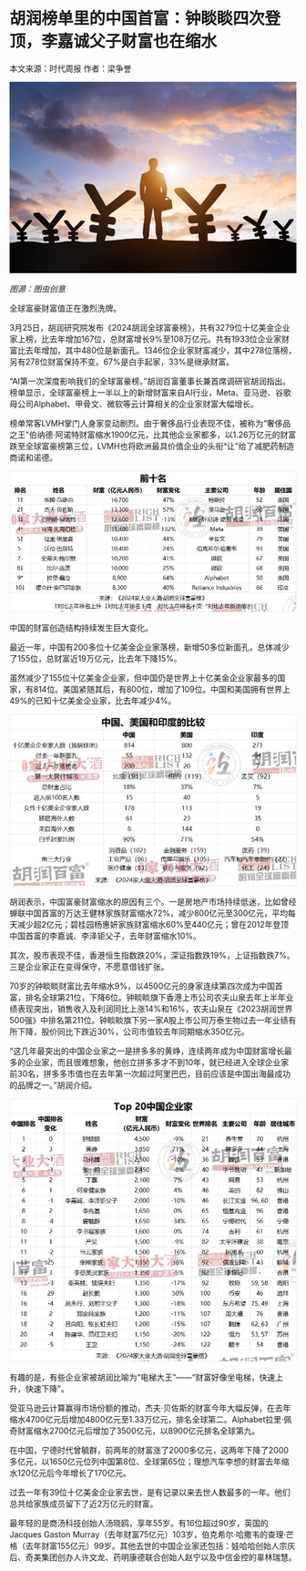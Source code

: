# 胡润榜单里的中国首富：钟睒睒四次登顶，李嘉诚父子财富也在缩水

本文来源：时代周报 作者：梁争誉

![3276c1d77c5c6341a2e67912e3678cf6.jpg](https://raw.githubusercontent.com/qqhsx/qqnews_image/main/2024/03/25/胡润榜单里的中国首富：钟睒睒四次登顶，李嘉诚父子财富也在缩水/3276c1d77c5c6341a2e67912e3678cf6.jpg)

 _图源：图虫创意_

全球富豪财富值正在激烈洗牌。

3月25日，胡润研究院发布《2024胡润全球富豪榜》，共有3279位十亿美金企业家上榜，比去年增加167位，总财富增长9%至108万亿元。共有1933位企业家财富比去年增加，其中480位是新面孔。1346位企业家财富减少，其中278位落榜，另有278位财富保持不变。67%是白手起家，33%是继承财富。

“AI第一次深度影响我们的全球富豪榜。”胡润百富董事长兼首席调研官胡润指出。榜单显示，全球富豪榜上一半以上的新增财富来自AI行业，Meta、亚马逊、谷歌母公司Alphabet、甲骨文、微软等云计算相关的企业家财富大幅增长。

榜单常客LVMH掌门人身家变动剧烈。由于奢侈品行业表现不佳，被称为“奢侈品之王”伯纳德·阿诺特财富缩水1900亿元，比其他企业家都多，以1.26万亿元的财富跌至全球富豪榜第三位，LVMH也将欧洲最具价值企业的头衔“让”给了减肥药制造商诺和诺德。

![ae07588711f1f1935b5aa91066f35c35.jpg](https://raw.githubusercontent.com/qqhsx/qqnews_image/main/2024/03/25/胡润榜单里的中国首富：钟睒睒四次登顶，李嘉诚父子财富也在缩水/ae07588711f1f1935b5aa91066f35c35.jpg)

中国的财富创造结构持续发生巨大变化。

最近一年，中国有200多位十亿美金企业家落榜，新增50多位新面孔，总体减少了155位，总财富近19万亿元，比去年下降15%。

虽然减少了155位十亿美金企业家，但中国仍是世界上十亿美金企业家最多的国家，有814位。美国紧随其后，有800位，增加了109位。中国和美国拥有世界上49%的已知十亿美金企业家，比去年减少4%。

![658b373d3e801693e18492ee3e788859.jpg](https://raw.githubusercontent.com/qqhsx/qqnews_image/main/2024/03/25/胡润榜单里的中国首富：钟睒睒四次登顶，李嘉诚父子财富也在缩水/658b373d3e801693e18492ee3e788859.jpg)

胡润表示，中国富豪财富缩水的原因有三个。一是房地产市场持续低迷，比如曾经蝉联中国首富的万达王健林家族财富缩水72%，减少800亿元至300亿元，平均每天减少超2亿元；碧桂园杨惠妍家族财富缩水60%至440亿元；曾在2012年登顶中国首富的李嘉诚、李泽钜父子，去年财富缩水10%。

其次，股市表现不佳，香港恒生指数跌20%，深证指数跌19%，上证指数跌7%。三是企业家正在变得保守，不愿意借钱扩张。

70岁的钟睒睒财富比去年缩水9%，以4500亿元的身家连续第四次成为中国首富，排名全球第21位，下降6位。钟睒睒旗下香港上市公司农夫山泉去年上半年业绩表现突出，销售收入及利润同比上涨14%和16%，农夫山泉在《2023胡润世界500强》中排名第211位。钟睒睒旗下另一家A股上市公司万泰生物过去一年业绩有所下降，股价同比下跌近30%，公司市值较去年同期缩水350亿元。

“这几年最突出的中国企业家之一是拼多多的黄峥，连续两年成为中国财富增长最多的企业家，而且很难想象，他创立拼多多才不到10年，就已经进入全球企业家前30名，拼多多市值也在去年第一次超过阿里巴巴，目前应该是中国出海最成功的品牌之一。”胡润介绍。

![2920e53e6a0af13d573a832eb85ec12c.jpg](https://raw.githubusercontent.com/qqhsx/qqnews_image/main/2024/03/25/胡润榜单里的中国首富：钟睒睒四次登顶，李嘉诚父子财富也在缩水/2920e53e6a0af13d573a832eb85ec12c.jpg)

有趣的是，有些企业家被胡润比喻为“电梯大王”——“财富好像坐电梯，快速上升，快速下降”。

受亚马逊云计算赢得市场份额的推动，杰夫·贝佐斯的财富今年大幅反弹，在去年缩水4700亿元后增加4800亿元至1.33万亿元，排名全球第二。Alphabet拉里·佩奇财富缩水2700亿元后增加了3500亿元，以8900亿元排名全球第九。

在中国，宁德时代曾毓群，前两年的财富涨了2000多亿元，这两年下降了2000多亿元，以1650亿元位列中国第8位、全球第65位；理想汽车李想的财富去年缩水120亿元后今年增长了170亿元。

过去一年有39位十亿美金企业家去世，是有记录以来去世人数最多的一年。他们总共给家族成员留下了近2万亿元的财富。

最年轻的是商汤科技创始人汤晓鸥，享年55岁。有16位超过90岁，英国的Jacques Gaston
Murray（去年财富75亿元）103岁，伯克希尔·哈撒韦的查理·芒格（去年财富155亿元）99岁。其他去世的中国企业家还包括：娃哈哈创始人宗庆后、奇美集团创办人许文龙、药明康德联合创始人赵宁以及中信金控的辜林瑞慧。

